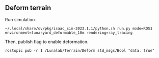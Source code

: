 ## Deform terrain

Run simulation.
```
~/.local/share/ov/pkg/isaac_sim-2023.1.1/python.sh run.py mode=ROS1 environment=lunaryard_deformable_10m rendering=ray_tracing
```
Then, publish flag to enable deformation.

```
rostopic pub -r 1 /Lunalab/Terrain/Deform std_msgs/Bool "data: true"
```